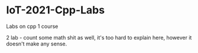 # IoT-2021-Cpp-Labs
Labs on cpp 1 course

2 lab - count some math shit as well, it's too hard to explain here, however it doesn't make any sense.
